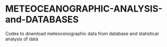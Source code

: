 # METEOCEANOGRAPHIC-ANALYSIS-and-DATABASES
Codes to download meteocenographic data from database and statistical analysis of data
